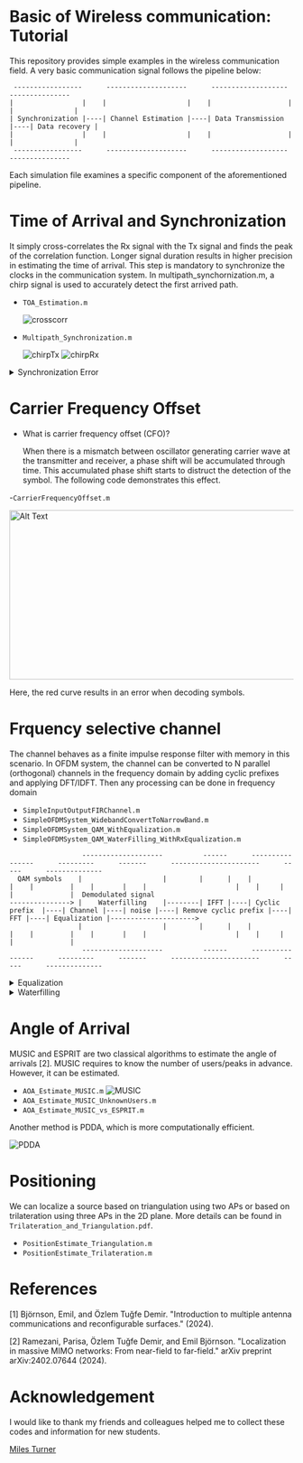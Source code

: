 # Basic of Wireless communication: Tutorial
This repository provides simple examples in the wireless communication field. A very basic communication signal follows the pipeline below:
```
 -----------------      --------------------      -------------------      ---------------
|                 |    |                    |    |                   |    |               |
| Synchronization |----| Channel Estimation |----| Data Transmission |----| Data recovery |
|                 |    |                    |    |                   |    |               |
 -----------------      --------------------      -------------------      ---------------

```
Each simulation file examines a specific component of the aforementioned pipeline.
  
# Time of Arrival and Synchronization
It simply cross-correlates the Rx signal with the Tx signal and finds the peak of the correlation function. Longer signal duration results in higher precision in estimating the time of arrival. This step is mandatory to synchronize the clocks in the communication system. In multipath_synchornization.m, a chirp signal is used to accurately detect the first arrived path.

- `TOA_Estimation.m`
  
  ![crosscorr](Images/CorrSimple.jpg)
  
- `Multipath_Synchronization.m`
  
  ![chirpTx](Images/ChripMultipathTx.jpg)
  ![chirpRx](Images/ChripMultipathRx.jpg)

<details>
 <summary> Synchronization Error </summary>
  If the transmitter and receiver are not synchronized, the receiver can not correctly demodulate the signal. The following code demonstrates this phenomenon:
 
  - `SynchronizationError.m`
</details>

# Carrier Frequency Offset
- What is carrier frequency offset (CFO)?

  When there is a mismatch between oscillator generating carrier wave at the transmitter and receiver, a phase shift will be accumulated through time. This accumulated phase shift starts to distruct the detection of the symbol. The following code demonstrates this effect.

-`CarrierFrequencyOffset.m`

<img src="https://github.com/barbaalba/Basic_of_Wireless_communication_Tutorial/blob/main/Images/CFO_error.jpg" alt="Alt Text" width="600" height="300">

Here, the red curve results in an error when decoding symbols. 
  
# Frquency selective channel
The channel behaves as a finite impulse response filter with memory in this scenario. In OFDM system, the channel can be converted to N parallel (orthogonal) channels in the frequency domain by adding cyclic prefixes and applying DFT/IDFT. Then any processing can be done in frequency domain 
- `SimpleInputOutputFIRChannel.m`
- `SimpleOFDMSystem_WidebandConvertToNarrowBand.m`
- `SimpleOFDMSystem_QAM_WithEqualization.m`
- `SimpleOFDMSystem_QAM_WaterFilling_WithRxEqualization.m`
```
                  --------------------          ------      ----------------      ---------      -------      ----------------------      -----      --------------
  QAM symbols    |                    |        |      |    |                |    |         |    |       |    |                      |    |     |    |              |  Demodulated signal
---------------> |    Waterfilling    |--------| IFFT |----| Cyclic prefix  |----| Channel |----| noise |----| Remove cyclic prefix |----| FFT |----| Equalization |--------------------->
                 |                    |        |      |    |                |    |         |    |       |    |                      |    |     |    |              |
                  --------------------          ------      ----------------      ---------      -------      ----------------------      -----      --------------
```
<details>
  <summary> Equalization</summary>
  
  - Zero-Forcing: It inverses the channel effect such that the combined effect of the channel and equalizer leads to the identity operation (interference cancellation). However, it does not account for possible noise amplification. It is effective when the channel matrix is full-rank. The noise amplification happens when the channel is in deep fade where the singular value of channel matrix **H** is low, resulting in large element values of the inverted matrix. 
    
  - Matched Filtering: Maximize the SNR, but it does not consider the possible interference.

  - Minimum Mean Squared Error: It is balancing MF and ZF. In high SNR, it converges to ZF; in low interference, it converges to MF. The derivation of MMSE equalizer is detailed in `Complex_derivative_and_MMSE.pdf`
    
      - **NOTE:** Adding noise power inside the inversion operation suppresses the noise if the channel is in deep fade.
</details>

<details>
  <summary> Waterfilling </summary>
  
- `waterfilling.m` compute assigned power using bisection 
  
- `functionwaterfilling.m` follows the approach explained in [1, section 3.4]
</details>

# Angle of Arrival 
MUSIC and ESPRIT are two classical algorithms to estimate the angle of arrivals [2]. MUSIC requires to know the number of users/peaks in advance. However, it can be estimated.
- `AOA_Estimate_MUSIC.m`
  ![MUSIC](Images/MUSICSpectrum.jpg)
- `AOA_Estimate_MUSIC_UnknownUsers.m`
- `AOA_Estimate_MUSIC_vs_ESPRIT.m`

Another method is PDDA, which is more computationally efficient. 

![PDDA](Images/PDDASpectrum.jpg)
# Positioning
We can localize a source based on triangulation using two APs or based on trilateration using three APs in the 2D plane. More details can be found in `Trilateration_and_Triangulation.pdf`.
- `PositionEstimate_Triangulation.m`
- `PositionEstimate_Trilateration.m`

  
# References
[1] Björnson, Emil, and Özlem Tuğfe Demir. "Introduction to multiple antenna communications and reconfigurable surfaces." (2024). 

[2] Ramezani, Parisa, Özlem Tuğfe Demir, and Emil Björnson. "Localization in massive MIMO networks: From near-field to far-field." arXiv preprint arXiv:2402.07644 (2024).

# Acknowledgement
I would like to thank my friends and colleagues helped me to collect these codes and information for new students. 

[Miles Turner](https://www.deib.polimi.it/ita/personale/dettagli/1690964)
